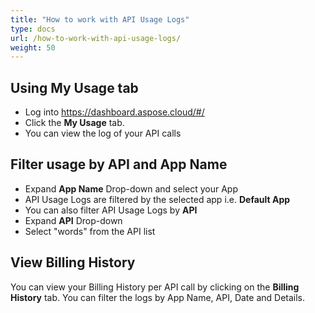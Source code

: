 ```yaml
---
title: "How to work with API Usage Logs"
type: docs
url: /how-to-work-with-api-usage-logs/
weight: 50
---
```


## **Using My Usage tab**
- Log into <https://dashboard.aspose.cloud/#/>
- Click the **My Usage** tab.
- You can view the log of your API calls
## **Filter usage by API and App Name**
- Expand **App Name** Drop-down and select your App
- API Usage Logs are filtered by the selected app i.e. **Default App**
- You can also filter API Usage Logs by **API**
- Expand **API** Drop-down
- Select "words" from the API list
## **View Billing History**
You can view your Billing History per API call by clicking on the **Billing History** tab. You can filter the logs by App Name, API, Date and Details.

